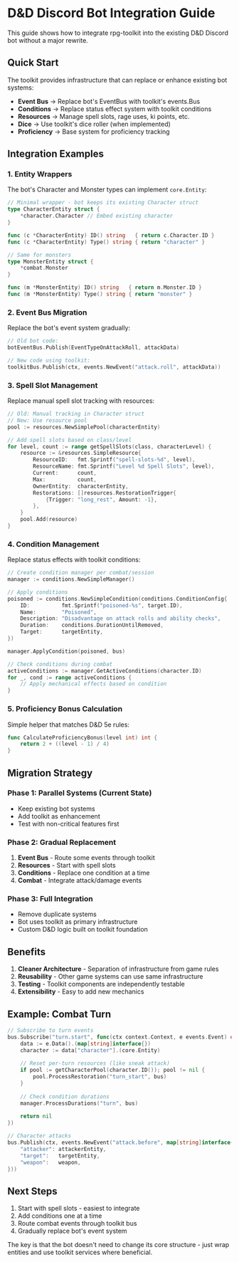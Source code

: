 # D&D Discord Bot Integration Guide

This guide shows how to integrate rpg-toolkit into the existing D&D Discord bot without a major rewrite.

## Quick Start

The toolkit provides infrastructure that can replace or enhance existing bot systems:

- **Event Bus** → Replace bot's EventBus with toolkit's events.Bus
- **Conditions** → Replace status effect system with toolkit conditions
- **Resources** → Manage spell slots, rage uses, ki points, etc.
- **Dice** → Use toolkit's dice roller (when implemented)
- **Proficiency** → Base system for proficiency tracking

## Integration Examples

### 1. Entity Wrappers

The bot's Character and Monster types can implement `core.Entity`:

```go
// Minimal wrapper - bot keeps its existing Character struct
type CharacterEntity struct {
    *character.Character // Embed existing character
}

func (c *CharacterEntity) ID() string   { return c.Character.ID }
func (c *CharacterEntity) Type() string { return "character" }

// Same for monsters
type MonsterEntity struct {
    *combat.Monster
}

func (m *MonsterEntity) ID() string   { return m.Monster.ID }
func (m *MonsterEntity) Type() string { return "monster" }
```

### 2. Event Bus Migration

Replace the bot's event system gradually:

```go
// Old bot code:
botEventBus.Publish(EventTypeOnAttackRoll, attackData)

// New code using toolkit:
toolkitBus.Publish(ctx, events.NewEvent("attack.roll", attackData))
```

### 3. Spell Slot Management

Replace manual spell slot tracking with resources:

```go
// Old: Manual tracking in Character struct
// New: Use resource pool
pool := resources.NewSimplePool(characterEntity)

// Add spell slots based on class/level
for level, count := range getSpellSlots(class, characterLevel) {
    resource := &resources.SimpleResource{
        ResourceID:   fmt.Sprintf("spell-slots-%d", level),
        ResourceName: fmt.Sprintf("Level %d Spell Slots", level),
        Current:      count,
        Max:          count,
        OwnerEntity:  characterEntity,
        Restorations: []resources.RestorationTrigger{
            {Trigger: "long_rest", Amount: -1},
        },
    }
    pool.Add(resource)
}
```

### 4. Condition Management

Replace status effects with toolkit conditions:

```go
// Create condition manager per combat/session
manager := conditions.NewSimpleManager()

// Apply conditions
poisoned := conditions.NewSimpleCondition(conditions.ConditionConfig{
    ID:          fmt.Sprintf("poisoned-%s", target.ID),
    Name:        "Poisoned",
    Description: "Disadvantage on attack rolls and ability checks",
    Duration:    conditions.DurationUntilRemoved,
    Target:      targetEntity,
})

manager.ApplyCondition(poisoned, bus)

// Check conditions during combat
activeConditions := manager.GetActiveConditions(character.ID)
for _, cond := range activeConditions {
    // Apply mechanical effects based on condition
}
```

### 5. Proficiency Bonus Calculation

Simple helper that matches D&D 5e rules:

```go
func CalculateProficiencyBonus(level int) int {
    return 2 + ((level - 1) / 4)
}
```

## Migration Strategy

### Phase 1: Parallel Systems (Current State)
- Keep existing bot systems
- Add toolkit as enhancement
- Test with non-critical features first

### Phase 2: Gradual Replacement
1. **Event Bus** - Route some events through toolkit
2. **Resources** - Start with spell slots
3. **Conditions** - Replace one condition at a time
4. **Combat** - Integrate attack/damage events

### Phase 3: Full Integration
- Remove duplicate systems
- Bot uses toolkit as primary infrastructure
- Custom D&D logic built on toolkit foundation

## Benefits

1. **Cleaner Architecture** - Separation of infrastructure from game rules
2. **Reusability** - Other game systems can use same infrastructure  
3. **Testing** - Toolkit components are independently testable
4. **Extensibility** - Easy to add new mechanics

## Example: Combat Turn

```go
// Subscribe to turn events
bus.Subscribe("turn.start", func(ctx context.Context, e events.Event) error {
    data := e.Data().(map[string]interface{})
    character := data["character"].(core.Entity)
    
    // Reset per-turn resources (like sneak attack)
    if pool := getCharacterPool(character.ID()); pool != nil {
        pool.ProcessRestoration("turn_start", bus)
    }
    
    // Check condition durations
    manager.ProcessDurations("turn", bus)
    
    return nil
})

// Character attacks
bus.Publish(ctx, events.NewEvent("attack.before", map[string]interface{}{
    "attacker": attackerEntity,
    "target":   targetEntity,
    "weapon":   weapon,
}))
```

## Next Steps

1. Start with spell slots - easiest to integrate
2. Add conditions one at a time
3. Route combat events through toolkit bus
4. Gradually replace bot's event system

The key is that the bot doesn't need to change its core structure - just wrap entities and use toolkit services where beneficial.